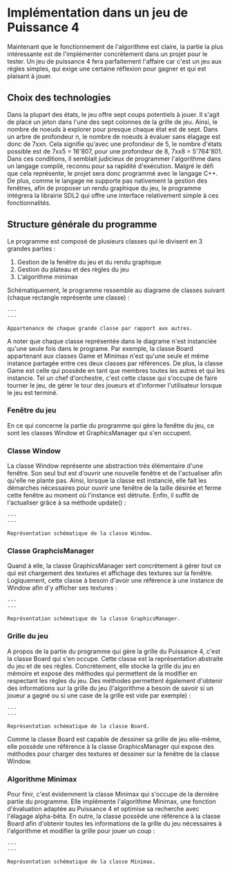 # Implémentation dans un jeu de Puissance 4

Maintenant que le fonctionnement de l'algorithme est claire, la partie la plus intéressante est de l'implémenter concrètement dans un projet pour le tester. Un jeu de puissance 4 fera parfaitement l'affaire car c'est un jeu aux règles simples, qui exige une certaine réflexion pour gagner et qui est plaisant à jouer.

## Choix des technologies

Dans la plupart des états, le jeu offre sept coups potentiels à jouer. Il s'agit de placé un jeton dans l'une des sept colonnes de la grille de jeu. Ainsi, le nombre de noeuds à explorer pour presque chaque état est de sept. Dans un arbre de profondeur n, le nombre de noeuds à évaluer sans élagage est donc de 7xxn. Cela signifie qu'avec une profondeur de 5, le nombre d'états possible est de 7xx5 = 16'807, pour une profondeur de 8, 7xx8 = 5'764'801. Dans ces conditions, il semblait judicieux de programmer l'algorithme dans un langage compilé, reconnu pour sa rapidité d'exécution. Malgré le défi que cela représente, le projet sera donc programmé avec le langage C++. De plus, comme le langage ne supporte pas nativement la gestion des fenêtres, afin de proposer un rendu graphique du jeu, le programme intégrera la librairie SDL2 qui offre une interface relativement simple à ces fonctionnalités.

## Structure générale du programme

Le programme est composé de plusieurs classes qui le divisent en 3 grandes parties :

1) Gestion de la fenêtre du jeu et du rendu graphique
2) Gestion du plateau et des règles du jeu
3) L'algorithme minimax

Schématiquement, le programme ressemble au diagrame de classes suivant (chaque rectangle représente une classe) :

```{figure} images/class_diagram.png
---
---

Appartenance de chaque grande classe par rapport aux autres.
```

A noter que chaque classe représentée dans le diagrame n'est instanciée qu'une seule fois dans le programe. Par exemple, la classe Board appartenant aux classes Game et Minimax n'est qu'une seule et même instance partagée entre ces deux classes par références. De plus, la classe Game est celle qui possède en tant que membres toutes les autres et qui les instancie. Tel un chef d'orchestre, c'est cette classe qui s'occupe de faire tourner le jeu, de gérer le tour des joueurs et d'informer l'utilisateur lorsque le jeu est terminé.

### Fenêtre du jeu

En ce qui concerne la partie du programme qui gère la fenêtre du jeu, ce sont les classes Window et GraphicsManager qui s'en occupent.

### Classe Window

La classe Window représente une abstraction très élémentaire d'une fenêtre. Son seul but est d'ouvrir une nouvelle fenêtre et de l'actualiser afin qu'elle ne plante pas. Ainsi, lorsque la classe est instancié, elle fait les démarches nécessaires pour ouvrir une fenêtre de la taille désirée et ferme cette fenêtre au moment où l'instance est détruite. Enfin, il suffit de l'actualiser grâce à sa méthode update() :

```{figure} images/window_class.png
---
---

Représentation schématique de la classe Window.
```

### Classe GraphcisManager

Quand à elle, la classe GraphicsManager sert concrètement à gérer tout ce qui est chargement des textures et affichage des textures sur la fenêtre. Logiquement, cette classe à besoin d'avoir une référence à une instance de Window afin d'y afficher ses textures :

```{figure} images/graphics_manager_class.png
---
---

Représentation schématique de la classe GraphicsManager.
```

### Grille du jeu

A propos de la partie du programme qui gère la grille du Puissance 4, c'est la classe Board qui s'en occupe. Cette classe est la représentation abstraite du jeu et de ses règles. Concrètement, elle stocke la grille du jeu en mémoire et expose des méthodes qui permettent de la modifier en respectant les règles du jeu. Des méthodes permettent également d'obtenir des informations sur la grille du jeu (l'algorithme a besoin de savoir si un joueur a gagné ou si une case de la grille est vide par exemple) :

```{figure} images/board_class.png
---
---

Représentation schématique de la classe Board.
```

Comme la classe Board est capable de dessiner sa grille de jeu elle-même, elle possède une référence à la classe GraphicsManager qui expose des méthodes pour charger des textures et dessiner sur la fenêtre de la classe Window.

### Algorithme Minimax

Pour finir, c'est évidemment la classe Minimax qui s'occupe de la dernière partie du programme. Elle implémente l'algorithme Minimax, une fonction d'évaluation adaptée au Puissance 4 et optimise sa recherche avec l'élagage alpha-bêta. En outre, la classe possède une référence à la classe Board afin d'obtenir toutes les informations de la grille du jeu nécessaires à l'algorithme et modifier la grille pour jouer un coup :

```{figure} images/minimax_class.png
---
---

Représentation schématique de la classe Minimax.
```